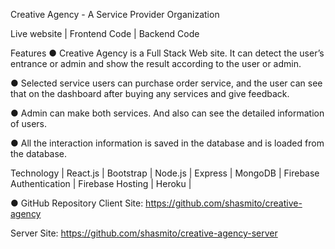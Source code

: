 Creative Agency - A Service Provider Organization

Live website | Frontend Code | Backend Code


Features
● Creative Agency is a Full Stack Web site. It can detect the user’s entrance or admin and show the
result according to the user or admin.

● Selected service users can purchase order service, and the user can see that on the dashboard
after buying any services and give feedback.

● Admin can make both services. And also can see the detailed information of users.

● All the interaction information is saved in the database and is loaded from
the database.


Technology
| React.js | Bootstrap | Node.js | Express | MongoDB | Firebase Authentication | Firebase Hosting |
Heroku |


● GitHub Repository
Client Site: https://github.com/shasmito/creative-agency

Server Site: https://github.com/shasmito/creative-agency-server
